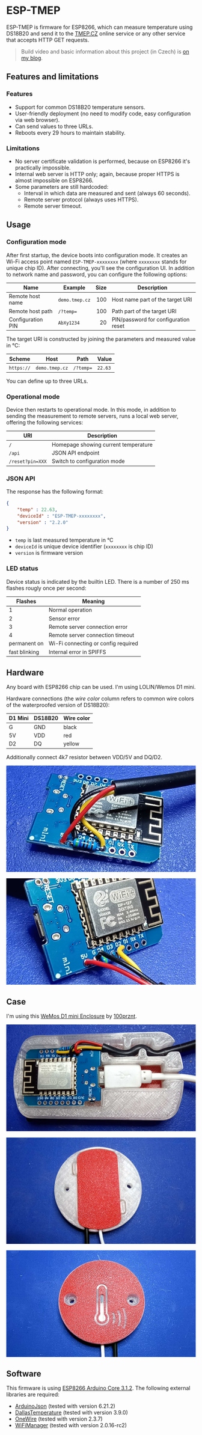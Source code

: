 # ESP-TMEP

ESP-TMEP is firmware for ESP8266, which can measure temperature using DS18B20 and send it to the [TMEP.CZ](https://www.tmep.cz/) online service or any other service that accepts HTTP GET requests.

> Build video and basic information about this project (in Czech) is [on my blog](https://www.altair.blog/2022/09/esp-tmep).

## Features and limitations

### Features

* Support for common DS18B20 temperature sensors.
* User-friendly deployment (no need to modify code, easy configuration via web browser).
* Can send values to three URLs.
* Reboots every 29 hours to maintain stability.

### Limitations

* No server certificate validation is performed, because on ESP8266 it's practically impossible.
* Internal web server is HTTP only; again, because proper HTTPS is almost impossible on ESP8266.
* Some parameters are still hardcoded:
    * Interval in which data are measured and sent (always 60 seconds).
    * Remote server protocol (always uses HTTPS).
    * Remote server timeout.

## Usage

### Configuration mode

After first startup, the device boots into configuration mode. It creates an Wi-Fi access point named `ESP-TMEP-xxxxxxxx` (where `xxxxxxxx` stands for unique chip ID). After connecting, you'll see the configuration UI. In addition to network name and password, you can configure the following options:

Name              | Example        | Size | Description
----------------- | -------------- | ---: | ------------------------------------
Remote host name  | `demo.tmep.cz` | 100  | Host name part of the target URI
Remote host path  | `/?temp=`      | 100  | Path part of the target URI
Configuration PIN | `AbXy1234`     | 20   | PIN/password for configuration reset

The target URI is constructed by joining the parameters and measured value in °C:

Scheme     | Host           | Path      | Value
---------- | -------------- | --------- | ------
`https://` | `demo.tmep.cz` | `/?temp=` | `22.63`

You can define up to three URLs.

### Operational mode

Device then restarts to operational mode. In this mode, in addition to sending the measurement to remote servers, runs a local web server, offering the following services:

URI              | Description
---------------- | ------------------------------------
`/`              | Homepage showing current temperature
`/api`           | JSON API endpoint
`/reset?pin=XXX` | Switch to configuration mode

### JSON API

The response has the following format:

```json
{
    "temp" : 22.63,
    "deviceId" : "ESP-TMEP-xxxxxxxx",
    "version" : "2.2.0"
}
```

* `temp` is last measured temperature in °C
* `deviceId` is unique device identifier (`xxxxxxxx` is chip ID)
* `version` is firmware version

### LED status

Device status is indicated by the builtin LED. There is a number of 250 ms flashes rougly once per second:

Flashes       | Meaning
------------- | -----------------------------------
1             | Normal operation
2             | Sensor error
3             | Remote server connection error
4             | Remote server connection timeout
permanent on  | Wi-Fi connecting or config required
fast blinking | Internal error in SPIFFS

## Hardware

Any board with ESP8266 chip can be used. I'm using LOLIN/Wemos D1 mini.

Hardware connections (the _wire color_ column refers to common wire colors of the waterproofed version of DS18B20):

D1 Mini | DS18B20 | Wire color
------- | ------- | ----------
G       | GND     | black
5V      | VDD     | red
D2      | DQ      | yellow

Additionally connect 4k7 resistor between VDD/5V and DQ/D2.

![Board photo](ESP-TMEP-photo-01.jpg)

![Board photo](ESP-TMEP-photo-02.jpg)

## Case

I'm using this [WeMos D1 mini Enclosure](https://www.printables.com/model/44083-wemos-d1-mini-enclosure) by [100prznt](https://www.printables.com/social/23641-100prznt/about).

![Enclosure photo](ESP-TMEP-photo-03.jpg)

![Enclosure photo](ESP-TMEP-photo-04.jpg)

![Enclosure photo](ESP-TMEP-photo-05.jpg)

## Software

This firmware is using [ESP8266 Arduino Core 3.1.2](https://github.com/esp8266/Arduino). The following external libraries are required:

* [ArduinoJson](https://arduinojson.org/) (tested with version 6.21.2)
* [DallasTemperature](https://github.com/milesburton/Arduino-Temperature-Control-Library) (tested with version 3.9.0)
* [OneWire](https://www.pjrc.com/teensy/td_libs_OneWire.html) (tested with version 2.3.7)
* [WiFiManager](https://github.com/tzapu/WiFiManager) (tested with version 2.0.16-rc2)